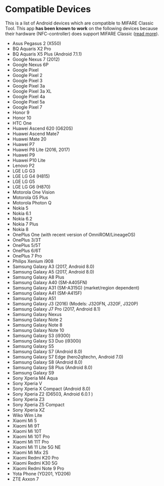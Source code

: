 Compatible Devices
====================

This is a list of Android devices which are compatible to MIFARE Classic Tool.
This app **has been known to work** on the following devices because their
hardware (NFC-controller) does support MIFARE Classic
([read more](https://github.com/ikarus23/MifareClassicTool/issues/1)).


* Asus Pegasus 2 (X550)
* BQ Aquaris X2 Pro
* BQ Aquaris X5 Plus (Android 7.1.1)
* Google Nexus 7 (2012)
* Google Nexus 6P
* Google Pixel
* Google Pixel 2
* Google Pixel 3
* Google Pixel 3a
* Google Pixel 3a XL
* Google Pixel 4a
* Google Pixel 5a
* Google Pixel 7
* Honor 9
* Honor 10
* HTC One
* Huawei Ascend 620 (G620S)
* Huawei Ascend Mate7
* Huawei Mate 20
* Huawei P7
* Huawei P8 Lite (2016, 2017)
* Huawei P9
* Huawei P10 Lite
* Lenovo P2
* LGE LG G3
* LGE LG G4 (H815)
* LGE LG G5
* LGE LG G6 (H870)
* Motorola One Vision
* Motorola G5 Plus
* Motorola Photon Q
* Nokia 5
* Nokia 6.1
* Nokia 6.2
* Nokia 7 Plus
* Nokia 8
* OnePlus One (with recent version of OmniROM/LineageOS)
* OnePlus 3/3T
* OnePlus 5/5T
* OnePlus 6/6T
* OnePlus 7 Pro
* Philips Xenium i908
* Samsung Galaxy A3 (2017, Android 8.0)
* Samsung Galaxy A5 (2017, Android 8.0)
* Samsung Galaxy A8 Plus
* Samsung Galaxy A40 (SM-A405FN)
* Samsung Galaxy A31 (SM-A315G) (market/region dependent)
* Samsung Galaxy A41 (SM-A415F)
* Samsung Galaxy A51
* Samsung Galaxy J3 (2016) (Models: J320FN, J320F, J320P)
* Samsung Galaxy J7 Pro (2017, Android 8.1)
* Samsung Galaxy Nexus
* Samsung Galaxy Note 2
* Samsung Galaxy Note 8
* Samsung Galaxy Note 10
* Samsung Galaxy S3 (i9300)
* Samsung Galaxy S3 Duo (i9300i)
* Samsung Galaxy S5
* Samsung Galaxy S7 (Android 8.0)
* Samsung Galaxy S7 Edge (hero2qltechn, Android 7.0)
* Samsung Galaxy S8 (Android 8.0)
* Samsung Galaxy S8 Plus (Android 8.0)
* Samsung Galaxy S9
* Sony Xperia M4 Aqua
* Sony Xperia V
* Sony Xperia X Compact (Android 8.0)
* Sony Xperia Z2 (D6503, Android 6.0.1 )
* Sony Xperia Z3
* Sony Xperia Z5 Compact
* Sony Xperia XZ
* Wiko Wim Lite
* Xiaomi Mi 5
* Xiaomi Mi 9T
* Xiaomi Mi 10T
* Xiaomi Mi 10T Pro
* Xiaomi Mi 11T Pro
* Xiaomi Mi 11 Lite 5G NE
* Xiaomi Mi Mix 2S
* Xiaomi Redmi K20 Pro
* Xiaomi Redmi K30 5G
* Xiaomi Redmi Note 9 Pro
* Yota Phone (YD201, YD206)
* ZTE Axxon 7
